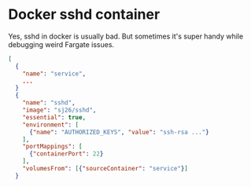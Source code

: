 # Docker sshd container

Yes, sshd in docker is usually bad. But sometimes it's super handy while debugging weird Fargate issues.

```json
[
  {
    "name": "service",
    ...
  }
  {
    "name": "sshd",
    "image": "sj26/sshd",
    "essential": true,
    "environment": [
      {"name": "AUTHORIZED_KEYS", "value": "ssh-rsa ..."}
    ],
    "portMappings": [
      {"containerPort": 22}
    ],
    "volumesFrom": [{"sourceContainer": "service"}]
  }
```

